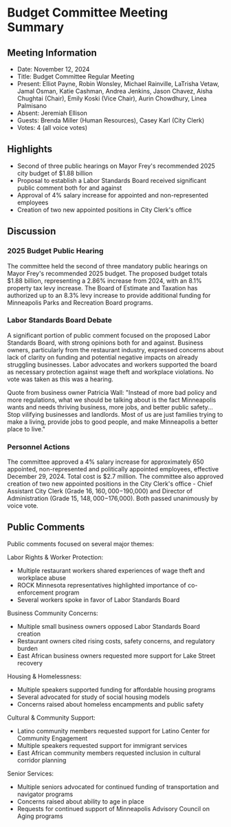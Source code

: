 # Budget Committee Meeting Summary

## Meeting Information
- Date: November 12, 2024
- Title: Budget Committee Regular Meeting
- Present: Elliot Payne, Robin Wonsley, Michael Rainville, LaTrisha Vetaw, Jamal Osman, Katie Cashman, Andrea Jenkins, Jason Chavez, Aisha Chughtai (Chair), Emily Koski (Vice Chair), Aurin Chowdhury, Linea Palmisano
- Absent: Jeremiah Ellison
- Guests: Brenda Miller (Human Resources), Casey Karl (City Clerk)
- Votes: 4 (all voice votes)

## Highlights
- Second of three public hearings on Mayor Frey's recommended 2025 city budget of $1.88 billion
- Proposal to establish a Labor Standards Board received significant public comment both for and against
- Approval of 4% salary increase for appointed and non-represented employees
- Creation of two new appointed positions in City Clerk's office 

## Discussion

### 2025 Budget Public Hearing
The committee held the second of three mandatory public hearings on Mayor Frey's recommended 2025 budget. The proposed budget totals $1.88 billion, representing a 2.86% increase from 2024, with an 8.1% property tax levy increase. The Board of Estimate and Taxation has authorized up to an 8.3% levy increase to provide additional funding for Minneapolis Parks and Recreation Board programs.

### Labor Standards Board Debate
A significant portion of public comment focused on the proposed Labor Standards Board, with strong opinions both for and against. Business owners, particularly from the restaurant industry, expressed concerns about lack of clarity on funding and potential negative impacts on already struggling businesses. Labor advocates and workers supported the board as necessary protection against wage theft and workplace violations. No vote was taken as this was a hearing.

Quote from business owner Patricia Wall: "Instead of more bad policy and more regulations, what we should be talking about is the fact Minneapolis wants and needs thriving business, more jobs, and better public safety... Stop vilifying businesses and landlords. Most of us are just families trying to make a living, provide jobs to good people, and make Minneapolis a better place to live."

### Personnel Actions
The committee approved a 4% salary increase for approximately 650 appointed, non-represented and politically appointed employees, effective December 29, 2024. Total cost is $2.7 million. The committee also approved creation of two new appointed positions in the City Clerk's office - Chief Assistant City Clerk (Grade 16, $160,000-$190,000) and Director of Administration (Grade 15, $148,000-$176,000). Both passed unanimously by voice vote.

## Public Comments
Public comments focused on several major themes:

Labor Rights & Worker Protection:
- Multiple restaurant workers shared experiences of wage theft and workplace abuse
- ROCK Minnesota representatives highlighted importance of co-enforcement program
- Several workers spoke in favor of Labor Standards Board

Business Community Concerns:
- Multiple small business owners opposed Labor Standards Board creation
- Restaurant owners cited rising costs, safety concerns, and regulatory burden
- East African business owners requested more support for Lake Street recovery

Housing & Homelessness:
- Multiple speakers supported funding for affordable housing programs
- Several advocated for study of social housing models
- Concerns raised about homeless encampments and public safety

Cultural & Community Support:
- Latino community members requested support for Latino Center for Community Engagement
- Multiple speakers requested support for immigrant services
- East African community members requested inclusion in cultural corridor planning

Senior Services:
- Multiple seniors advocated for continued funding of transportation and navigator programs
- Concerns raised about ability to age in place
- Requests for continued support of Minneapolis Advisory Council on Aging programs

